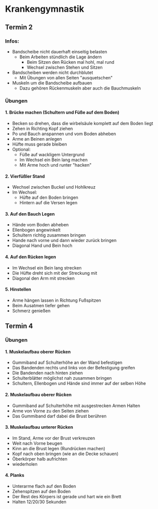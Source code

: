 # Krankengymnastik

## Termin 2

### Infos:

- Bandscheibe nicht dauerhaft einseitig belasten
    - Beim Arbeiten stündlich die Lage ändern
        - Beim Sitzen den Rücken mal hohl, mal rund
        - Wechsel zwischen Stehen und Sitzen
- Bandscheiben werden nicht durchblutet
    - Mit Übungen von allen Seiten "ausquetschen"
- Muskeln um die Bandscheibe aufbauen
    - Dazu gehören Rückenmuskeln aber auch die Bauchmuskeln

### Übungen

#### 1. Brücke machen (Schultern und Füße auf dem Boden)

- Becken so drehen, dass die wirbelsäule komplett auf dem Boden liegt
- Zehen in Richting Kopf ziehen
- Po und Bauch anspannen und vom Boden abheben
- Arme an Beinen anlegen
- Hüfte muss gerade bleiben
- Optional:
    - Füße auf wackligem Untergrund
    - Im Wechsel ein Bein lang machen
    - Mit Arme hoch und runter "hacken"

#### 2. Vierfüßler Stand

- Wechsel zwischen Buckel und Hohlkreuz
- Im Wechsel:
    - Hüfte auf den Boden bringen
    - Hintern auf die Versen legen

#### 3. Auf den Bauch Legen

- Hände vom Boden abheben
- Ellenbogen angewinkelt
- Schultern richtig zusammen bringen
- Hande nach vorne und dann wieder zurück bringen
- Diagonal Hand und Bein hoch

#### 4. Auf den Rücken legen

- Im Wechsel ein Bein lang strecken
- Die Hüfte dreht sich mit der Streckung mit
- Diagonal den Arm mit strecken

#### 5. Hinstellen

- Arme hängen lassen in Richtung Fußspitzen
- Beim Ausatmen tiefer gehen
- Schmerz genießen

## Termin 4

### Übungen

#### 1. Muskelaufbau oberer Rücken

- Gummiband auf Schulterhöhe an der Wand befestigen
- Das Bandenden rechts und links von der Befestigung greifen
- Die Bandenden nach hinten ziehen
- Schulterblätter möglichst nah zusammen bringen
- Schultern, Ellenbogen und Hände sind immer auf der selben Höhe

#### 2. Muskelaufbau oberer Rücken

- Gummiband auf Schulterhöhe mit ausgestrecken Armen Halten
- Arme von Vorne zu den Seiten ziehen
- Das Gummiband darf dabei die Brust berühren

#### 3. Muskelaufbau unterer Rücken

- Im Stand, Arme vor der Brust verkreuzen
- Weit nach Vorne beugen
- Kinn an die Brust legen (Rundrücken machen)
- Kopf nach oben bringen (wie an die Decke schauen)
- Öberkörper halb aufrichten
- wiederholen

#### 4. Planks

- Unterarme flach auf den Boden
- Zehenspitzen auf den Boden
- Der Rest des Körpers ist gerade und hart wie ein Brett
- Halten 12/20/30 Sekunden
